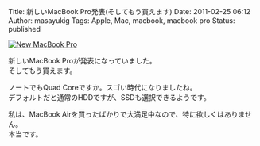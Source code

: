 Title: 新しいMacBook Pro発表(そしてもう買えます)
Date: 2011-02-25 06:12
Author: masayukig
Tags: Apple, Mac, macbook, macbook pro
Status: published

[![New MacBook
Pro](http://farm6.static.flickr.com/5051/5474817500_0eb9c4292e_m.jpg)](http://www.flickr.com/photos/31362181@N08/5474817500/ "New MacBook Pro")

新しいMacBook Proが発表になっていました。  
そしてもう買えます。

ノートでもQuad Coreですか。スゴい時代になりましたね。  
デフォルトだと通常のHDDですが、SSDも選択できるようです。

私は、MacBook
Airを買ったばかりで大満足中なので、特に欲しくはありません。  
本当です。
